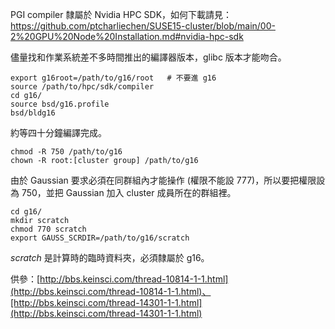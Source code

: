 PGI compiler 隸屬於 Nvidia HPC SDK，如何下載請見：
https://github.com/ptcharliechen/SUSE15-cluster/blob/main/00-2%20GPU%20Node%20Installation.md#nvidia-hpc-sdk

儘量找和作業系統差不多時間推出的編譯器版本，glibc 版本才能吻合。

```
export g16root=/path/to/g16/root   # 不要進 g16
source /path/to/hpc/sdk/compiler
cd g16/
source bsd/g16.profile
bsd/bldg16
```

約等四十分鐘編譯完成。

```
chmod -R 750 /path/to/g16
chown -R root:[cluster group] /path/to/g16
```

由於 Gaussian 要求必須在同群組內才能操作 (權限不能設 777)，所以要把權限設為 750，並把 Gaussian 加入 cluster 成員所在的群組裡。

```
cd g16/
mkdir scratch
chmod 770 scratch
export GAUSS_SCRDIR=/path/to/g16/scratch
```

*scratch* 是計算時的臨時資料夾，必須隸屬於 g16。

供參：[http://bbs.keinsci.com/thread-10814-1-1.html](http://bbs.keinsci.com/thread-10814-1-1.html)、[http://bbs.keinsci.com/thread-14301-1-1.html](http://bbs.keinsci.com/thread-14301-1-1.html)
